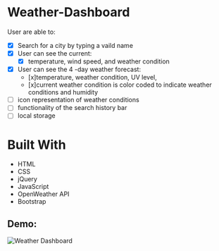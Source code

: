 # Weather-Dashboard
User are able to:
- [x] Search for a city by typing a vaild name
- [x] User can see the current: 
  - [x] temperature, wind speed, and weather condition
- [x] User can see the 4 -day weather forecast:
  - [x]temperature, weather condition, UV level, 
  - [x]current weather condition is color coded to indicate weather conditions and humidity
- [ ] icon representation of weather conditions
- [ ] functionality of the search history bar
- [ ] local storage

# Built With
- HTML
- CSS
- jQuery
- JavaScript
- OpenWeather API
- Bootstrap

## Demo:


![Weather Dashboard](https://user-images.githubusercontent.com/78116042/120054169-66113680-bffc-11eb-88cd-0ed7e3d6660e.gif)
